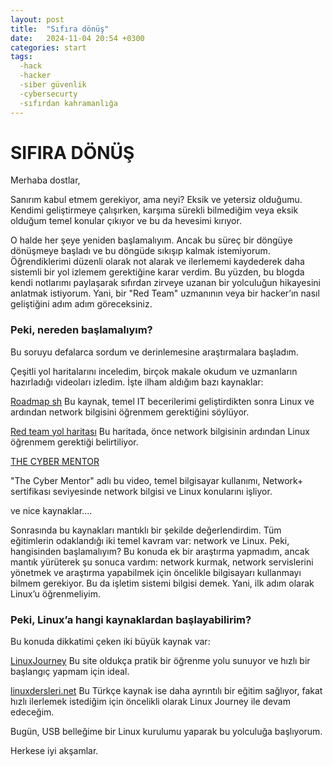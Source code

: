 ```yaml
---
layout: post
title:  "Sıfıra dönüş"
date:   2024-11-04 20:54 +0300
categories: start
tags:
  -hack
  -hacker
  -siber güvenlik
  -cybersecurty
  -sıfırdan kahramanlığa
---
```


# SIFIRA DÖNÜŞ

Merhaba dostlar,

Sanırım kabul etmem gerekiyor, ama neyi? Eksik ve yetersiz olduğumu. Kendimi geliştirmeye çalışırken, karşıma sürekli bilmediğim veya eksik olduğum temel konular çıkıyor ve bu da hevesimi kırıyor.

O halde her şeye yeniden başlamalıyım. Ancak bu süreç bir döngüye dönüşmeye başladı ve bu döngüde sıkışıp kalmak istemiyorum. Öğrendiklerimi düzenli olarak not alarak ve ilerlememi kaydederek daha sistemli bir yol izlemem gerektiğine karar verdim. Bu yüzden, bu blogda kendi notlarımı paylaşarak sıfırdan zirveye uzanan bir yolculuğun hikayesini anlatmak istiyorum. Yani, bir "Red Team" uzmanının veya bir hacker’ın nasıl geliştiğini adım adım göreceksiniz.

### Peki, nereden başlamalıyım?
Bu soruyu defalarca sordum ve derinlemesine araştırmalara başladım.

Çeşitli yol haritalarını inceledim, birçok makale okudum ve uzmanların hazırladığı videoları izledim. İşte ilham aldığım bazı kaynaklar:

[Roadmap sh](https://roadmap.sh/cyber-security)
Bu kaynak, temel IT becerilerimi geliştirdikten sonra Linux ve ardından network bilgisini öğrenmem gerektiğini söylüyor.

[Red team yol haritası](https://xmind.app/m/9Zcnkq/)
Bu haritada, önce network bilgisinin ardından Linux öğrenmem gerektiği belirtiliyor.

[THE CYBER MENTOR](https://youtu.be/e82g80Kzg4k)

"The Cyber Mentor" adlı bu video, temel bilgisayar kullanımı, Network+ sertifikası seviyesinde network bilgisi ve Linux konularını işliyor.

ve nice kaynaklar....

Sonrasında bu kaynakları mantıklı bir şekilde değerlendirdim. Tüm eğitimlerin odaklandığı iki temel kavram var: network ve Linux. Peki, hangisinden başlamalıyım? Bu konuda ek bir araştırma yapmadım, ancak mantık yürüterek şu sonuca vardım: network kurmak, network servislerini yönetmek ve araştırma yapabilmek için öncelikle bilgisayarı kullanmayı bilmem gerekiyor. Bu da işletim sistemi bilgisi demek. Yani, ilk adım olarak Linux’u öğrenmeliyim.

### Peki, Linux’a hangi kaynaklardan başlayabilirim?

Bu konuda dikkatimi çeken iki büyük kaynak var:

[LinuxJourney](https://linuxjourney.com/)
Bu site oldukça pratik bir öğrenme yolu sunuyor ve hızlı bir başlangıç yapmam için ideal.

[linuxdersleri.net](https://www.linuxdersleri.net/)
Bu Türkçe kaynak ise daha ayrıntılı bir eğitim sağlıyor, fakat hızlı ilerlemek istediğim için öncelikli olarak Linux Journey ile devam edeceğim.

Bugün, USB belleğime bir Linux kurulumu yaparak bu yolculuğa başlıyorum.

Herkese iyi akşamlar.
